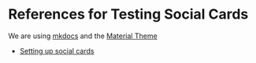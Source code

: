 # References for Testing Social Cards

We are using [mkdocs](http://mkdocs.org)
and the [Material Theme](https://squidfunk.github.io/mkdocs-material/)

* [Setting up social cards](https://squidfunk.github.io/mkdocs-material/setup/setting-up-social-cards/)